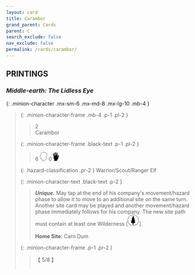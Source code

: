 ```yaml
---
layout: card
title: Carambor
grand_parent: Cards
parent: C
search_exclude: false
nav_exclude: false
permalink: /cards/carambor/
---
```


## PRINTINGS


### _Middle-earth: The Lidless Eye_

{: .minion-character .mx-sm-6 .mx-md-8 .mx-lg-10 .mb-4 }
> {: .minion-character-frame .mb-4 .p-1 .pl-2 }
> > <div class="hazard-mp">2</div>
> > <div class="card-name">Carambor</div>
>
> {: .minion-character-frame .black-text .p-1 .pl-2 }
> > 6 ![](/assets/images/mind.svg) 0![](/assets/images/di.svg)
>
> {: .hazard-classification .pr-2 }
> Warrior/Scout/Ranger Elf
>
> {: .minion-character-text .black-text .p-2 }
> > _**Unique.**_ May tap at the end of his company's movement/hazard phase to allow it to move to an additional site on the same turn. Another site card may be played and another movement/hazard phase immediately follows for his company. The new site path must contain at least one Wilderness \[![](/assets/images/wilderness.svg)].   <br><br>**Home Site:** Carn Dum  
>
> {: .minion-character-frame .p-1 .pr-2 }
> > <div class="card-shield">【 5/8 】</div>
> > <div class="card-corruption-white">&nbsp;</div>
